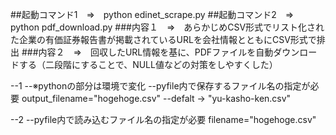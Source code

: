 ##起動コマンド1　⇒　python edinet_scrape.py
##起動コマンド2　⇒　python pdf_download.py
###内容１　⇒　あらかじめCSV形式でリスト化された企業の有価証券報告書が掲載されているURLを会社情報とともにCSV形式で排出
###内容２　⇒　回収したURL情報を基に、PDFファイルを自動ダウンロードする（二段階にすることで、NULL値などの対策をしやすくした）

--1
--※pythonの部分は環境で変化
--pyfile内で保存するファイル名の指定が必要  output_filename="hogehoge.csv"
--defalt → "yu-kasho-ken.csv"

--2
--pyfile内で読み込むファイル名の指定が必要  filename="hogehoge.csv"

